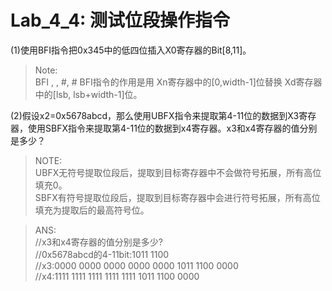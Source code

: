 <!--
 * @Author: Chengsen Dong 1034029664@qq.com
 * @Date: 2023-05-19 20:52:31
 * @LastEditors: Chengsen Dong 1034029664@qq.com
 * @LastEditTime: 2023-05-20 17:09:51
 * @FilePath: /OpenOS/src/arm64/lab4_4/README.md
 * @Description: 
 * Copyright (c) 2023 by ${git_name_email}(www.github.com/xddcore), All Rights Reserved. 
-->
# Lab_4_4: 测试位段操作指令

(1)使用BFI指令把0x345中的低四位插入X0寄存器的Bit[8,11]。

> Note:     
> BFI <Xd>, <Xn>, #<lsb>, #<width>
> BFI指令的作用是用 Xn寄存器中的[0,width-1]位替换 Xd寄存器中的[lsb, lsb+width-1]位。

(2)假设x2=0x5678abcd，那么使用UBFX指令来提取第4-11位的数据到X3寄存器，使用SBFX指令来提取第4-11位的数据到x4寄存器。x3和x4寄存器的值分别是多少？

> NOTE:     
> UBFX无符号提取位段后，提取到目标寄存器中不会做符号拓展，所有高位填充0。    
> SBFX有符号提取位段后，提取到目标寄存器中会进行符号拓展，所有高位填充为提取后的最高符号位。



> ANS:    
> //x3和x4寄存器的值分别是多少?    
  //0x5678abcd的4-11bit:1011 1100   
  //x3:0000 0000 0000 0000 0000 1011 1100 0000     
  //x4:1111 1111 1111 1111 1111 1011 1100 0000   